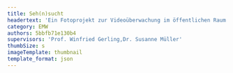 ```yaml
---
title: Seh(n)sucht
headertext: 'Ein Fotoprojekt zur Videoüberwachung im öffentlichen Raum'
category: EMW
authors: 5bbfb71e130b4
supervisors: 'Prof. Winfried Gerling,Dr. Susanne Müller'
thumbSize: s
imageTemplate: thumbnail
template_format: json
---
```


